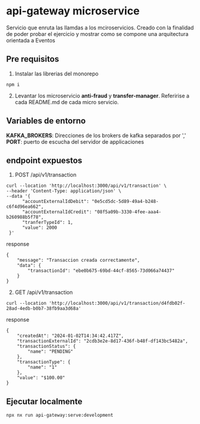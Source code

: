 # api-gateway microservice
Servicio que enruta las llamdas a los mciroservicios. Creado con la finalidad de poder probar el ejercicio y mostrar como se compone una arquitectura orientada a Eventos

## Pre requisitos
1. Instalar las librerias del monorepo 
```
npm i
```

2. Levantar los microservicio **anti-fraud** y **transfer-manager**. Referirise a cada README.md de cada micro servicio.

## Variables de entorno
**KAFKA_BROKERS**: Direcciones de los brokers de kafka separados por ','
**PORT**: puerto de escucha del servidor de applicaciones 

## endpoint expuestos
1. POST /api/v1/transaction

```
curl --location 'http://localhost:3000/api/v1/transaction' \
--header 'Content-Type: application/json' \
--data '{
      "accountExternalIdDebit": "0e5cd5dc-5d89-49a4-b248-c6f4d96ea662",
      "accountExternalIdCredit": "08f5a09b-3330-4fee-aaa4-b260988b5f78",
      "tranferTypeId": 1,
      "value": 2000
 }'
``` 
response
```
{
    "message": "Transaccion creada correctamente",
    "data": {
        "transactionId": "ebe0b675-69bd-44cf-8565-73d066a74437"
    }
}
```
2. GET /api/v1/transaction
```
curl --location 'http://localhost:3000/api/v1/transaction/d4fdb02f-28ad-4edb-b0b7-38fb9aa3d68a'
```
response
```
{
    "createdAt": "2024-01-02T14:34:42.417Z",
    "transactionExternalId": "2cdb3e2e-8d17-436f-b48f-df143bc5482a",
    "transactionStatus": {
        "name": "PENDING"
    },
    "transactionType": {
        "name": "1"
    },
    "value": "$100.00"
}
```

## Ejecutar localmente
```
npx nx run api-gateway:serve:development
```